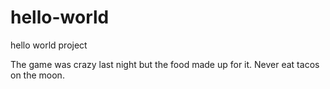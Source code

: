 # hello-world
hello world project

The game was crazy last night but the food made up for it.
Never eat tacos on the moon.
